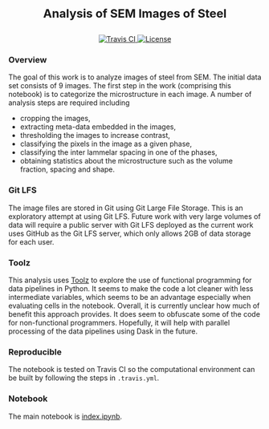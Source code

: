 <h1> <p align="center"><sup><strong>
Analysis of SEM Images of Steel
</strong></sup></p>
</h1>

<p align="center">
<a href="https://travis-ci.org/wd15/sem-image-stats" target="_blank">
<img src="https://api.travis-ci.org/wd15/sem-image-stats.svg" alt="Travis CI">
</a>
<a href="https://github.com/wd15/sem-images-stats/blob/master/LICENSE.md" target="_blank">
<img src="https://img.shields.io/badge/license-mit-blue.svg" alt="License">
</a>
</p>

### Overview

The goal of this work is to analyze images of steel from SEM. The initial data set consists of 9 images. The first step in the work (comprising this notebook) is to categorize the microstructure in each image. A number of analysis steps are required including

 - cropping the images,
 - extracting meta-data embedded in the images,
 - thresholding the images to increase contrast,
 - classifying the pixels in the image as a given phase,
 - classifying the inter lammelar spacing in one of the phases,
 - obtaining statistics about the microstructure such as the volume fraction, spacing and shape.

### Git LFS

The image files are stored in Git using Git Large File Storage. This is an exploratory attempt at using Git LFS. Future work with very large volumes of data will require a public server with Git LFS deployed as the current work uses GitHub as the Git LFS server, which only allows 2GB of data storage for each user.

### Toolz

This analysis uses [Toolz](http://toolz.readthedocs.io/en/latest/) to explore the use of functional programming for data pipelines in Python. It seems to make the code a lot cleaner with less intermediate variables, which seems to be an advantage especially when evaluating cells in the notebook. Overall, it is currently unclear how much of benefit this approach provides. It does seem to obfuscate some of the code for non-functional programmers. Hopefully, it will help with parallel processing of the data pipelines using Dask in the future.

### Reproducible

The notebook is tested on Travis CI so the computational environment can be built by following the steps in `.travis.yml`.

### Notebook

The main notebook is [index.ipynb](./index.ipynb).